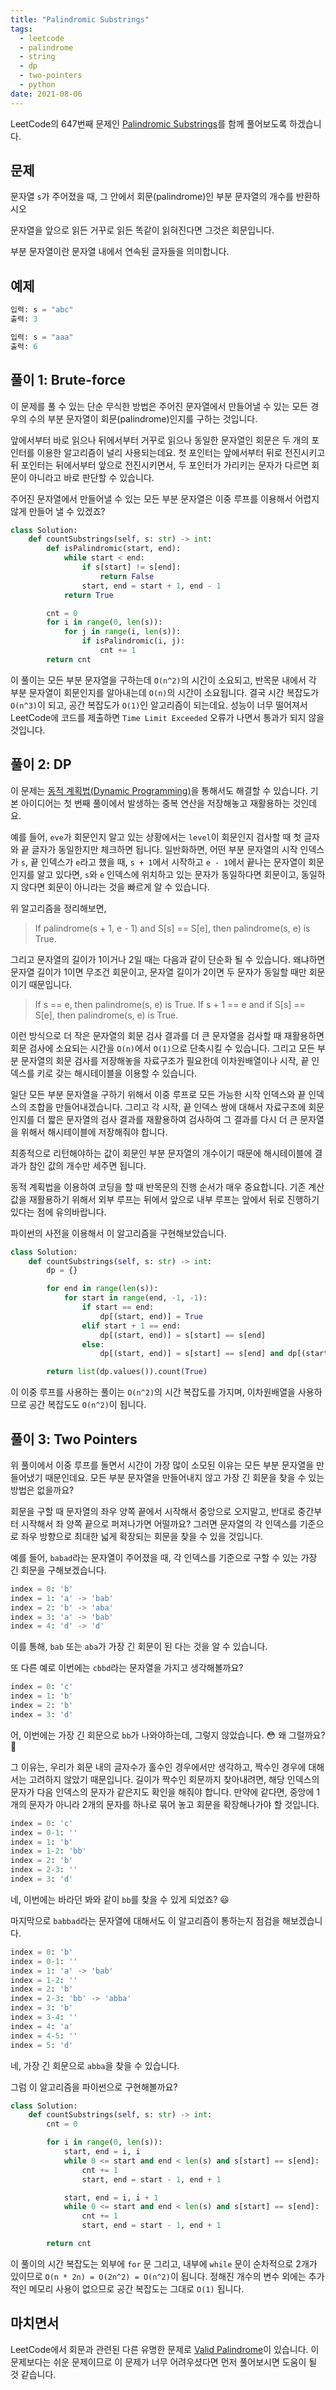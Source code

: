 ```yaml
---
title: "Palindromic Substrings"
tags:
  - leetcode
  - palindrome
  - string
  - dp
  - two-pointers
  - python
date: 2021-08-06
---
```


LeetCode의 647번째 문제인 [Palindromic Substrings](https://leetcode.com/problems/palindromic-substrings/)를 함께 풀어보도록 하겠습니다.

## 문제

문자열 `s`가 주어졌을 때, 그 안에서 회문(palindrome)인 부분 문자열의 개수를 반환하시오

문자열을 앞으로 읽든 거꾸로 읽든 똑같이 읽혀진다면 그것은 회문입니다.

부분 문자열이란 문자열 내에서 연속된 글자들을 의미합니다.

## 예제

```py
입력: s = "abc"
출력: 3
```

```py
입력: s = "aaa"
출력: 6
```

## 풀이 1: Brute-force

이 문제를 풀 수 있는 단순 무식한 방법은 주어진 문자열에서 만들어낼 수 있는 모든 경우의 수의 부분 문자열이 회문(palindrome)인지를 구하는 것입니다.

앞에서부터 바로 읽으나 뒤에서부터 거꾸로 읽으나 동일한 문자열인 회문은 두 개의 포인터를 이용한 알고리즘이 널리 사용되는데요.
첫 포인터는 앞에서부터 뒤로 전진시키고 뒤 포인터는 뒤에서부터 앞으로 전진시키면서, 두 포인터가 가리키는 문자가 다르면 회문이 아니라고 바로 판단할 수 있습니다.

주어진 문자열에서 만들어낼 수 있는 모든 부분 문자열은 이중 루프를 이용해서 어렵지 않게 만들어 낼 수 있겠죠?

```py
class Solution:
    def countSubstrings(self, s: str) -> int:
        def isPalindromic(start, end):
            while start < end:
                if s[start] != s[end]:
                    return False
                start, end = start + 1, end - 1
            return True

        cnt = 0
        for i in range(0, len(s)):
            for j in range(i, len(s)):
                if isPalindromic(i, j):
                    cnt += 1
        return cnt
```

이 풀이는 모든 부분 문자열을 구하는데 `O(n^2)`의 시간이 소요되고, 반목문 내에서 각 부분 문자열이 회문인지를 알아내는데 `O(n)`의 시간이 소요됩니다.
결국 시간 복잡도가 `O(n^3)`이 되고, 공간 복잡도가 `O(1)`인 알고리즘이 되는데요.
성능이 너무 떨어져서 LeetCode에 코드를 제출하면 `Time Limit Exceeded` 오류가 나면서 통과가 되지 않을 것입니다.

## 풀이 2: DP

이 문제는 [동적 계획법(Dynamic Programming)](/algorithms/dp/)을 통해서도 해결할 수 있습니다.
기본 아이디어는 첫 번째 풀이에서 발생하는 중복 연산을 저장해놓고 재활용하는 것인데요.

예를 들어, `eve`가 회문인지 알고 있는 상황에서는 `level`이 회문인지 검사할 때 첫 글자와 끝 글자가 동일한지만 체크하면 됩니다.
일반화하면, 어떤 부분 문자열의 시작 인덱스가 `s`, 끝 인덱스가 `e`라고 했을 때, `s + 1`에서 시작하고 `e - 1`에서 끝나는 문자열이 회문인지를 알고 있다면, `s`와 `e` 인덱스에 위치하고 있는 문자가 동일하다면 회문이고, 동일하지 않다면 회문이 아니라는 것을 빠르게 알 수 있습니다.

위 알고리즘을 정리해보면,

> If palindrome(s + 1, e - 1) and S[s] == S[e], then palindrome(s, e) is True.

그리고 문자열의 길이가 1이거나 2일 때는 다음과 같이 단순화 될 수 있습니다. 왜냐하면 문자열 길이가 1이면 무조건 회문이고, 문자열 길이가 2이면 두 문자가 동일할 때만 회문이기 때문입니다.

> If s == e, then palindrome(s, e) is True.
> If s + 1 == e and if S[s] == S[e], then palindrome(s, e) is True.

이런 방식으로 더 작은 문자열의 회문 검사 결과를 더 큰 문자열을 검사할 때 재활용하면 회문 검사에 소요되는 시간을 `O(n)`에서 `O(1)`으로 단축시킬 수 있습니다.
그리고 모든 부분 문자열의 회문 검사를 저장해놓을 자료구조가 필요한데 이차원배열이나 시작, 끝 인덱스를 키로 갖는 해시테이블을 이용할 수 있습니다.

일단 모든 부분 문자열을 구하기 위해서 이중 루프로 모든 가능한 시작 인덱스와 끝 인덱스의 조합을 만들어내겠습니다.
그리고 각 시작, 끝 인덱스 쌍에 대해서 자료구조에 회문인지를 더 짧은 문자열의 검사 결과를 재활용하여 검사하여 그 결과를 다시 더 큰 문자열을 위해서 해시테이블에 저장해줘야 합니다.

최종적으로 리턴해야하는 값이 회문인 부분 문자열의 개수이기 때문에 해시테이블에 결과가 참인 값의 개수만 세주면 됩니다.

동적 계획법을 이용하여 코딩을 할 때 반목문의 진행 순서가 매우 중요합니다.
기존 계산 값을 재활용하기 위해서 외부 루프는 뒤에서 앞으로 내부 루프는 앞에서 뒤로 진행하기 있다는 점에 유의바랍니다.

파이썬의 사전을 이용해서 이 알고리즘을 구현해보았습니다.

```py
class Solution:
    def countSubstrings(self, s: str) -> int:
        dp = {}

        for end in range(len(s)):
            for start in range(end, -1, -1):
                if start == end:
                    dp[(start, end)] = True
                elif start + 1 == end:
                    dp[(start, end)] = s[start] == s[end]
                else:
                    dp[(start, end)] = s[start] == s[end] and dp[(start + 1, end - 1)]

        return list(dp.values()).count(True)
```

이 이중 루프를 사용하는 풀이는 `O(n^2)`의 시간 복잡도를 가지며, 이차원배열을 사용하므로 공간 복잡도도 `O(n^2)`이 됩니다.

## 풀이 3: Two Pointers

위 풀이에서 이중 루프를 돌면서 시간이 가장 많이 소모된 이유는 모든 부분 문자열을 만들어냈기 때문인데요.
모든 부분 문자열을 만들어내지 않고 가장 긴 회문을 찾을 수 있는 방법은 없을까요?

회문을 구할 때 문자열의 좌우 양쪽 끝에서 시작해서 중앙으로 오지말고, 반대로 중간부터 시작해서 좌 양쪽 끝으로 퍼져나가면 어떨까요?
그러면 문자열의 각 인덱스를 기준으로 좌우 방향으로 최대한 넓게 확장되는 회문을 찾을 수 있을 것입니다.

예를 들어, `babad`라는 문자열이 주어졌을 때, 각 인덱스를 기준으로 구할 수 있는 가장 긴 회문을 구해보겠습니다.

```py
index = 0: 'b'
index = 1: 'a' -> 'bab'
index = 2: 'b' -> 'aba'
index = 3: 'a' -> 'bab'
index = 4: 'd' -> 'd'
```

이를 통해, `bab` 또는 `aba`가 가장 긴 회문이 된 다는 것을 알 수 있습니다.

또 다른 예로 이번에는 `cbbd`라는 문자열을 가지고 생각해볼까요?

```py
index = 0: 'c'
index = 1: 'b'
index = 2: 'b'
index = 3: 'd'
```

어, 이번에는 가장 긴 회문으로 `bb`가 나와야하는데, 그렇지 않았습니다. 😳
왜 그럴까요? 🤔

그 이유는, 우리가 회문 내의 글자수가 홀수인 경우에서만 생각하고, 짝수인 경우에 대해서는 고려하지 않았기 때문입니다.
길이가 짝수인 회문까지 찾아내려면, 해당 인덱스의 문자가 다음 인덱스의 문자가 같은지도 확인을 해줘야 합니다.
만약에 같다면, 중앙에 1개의 문자가 아니라 2개의 문자를 하나로 묶어 놓고 회문을 확장해나가야 할 것입니다.

```py
index = 0: 'c'
index = 0-1: ''
index = 1: 'b'
index = 1-2: 'bb'
index = 2: 'b'
index = 2-3: ''
index = 3: 'd'
```

네, 이번에는 바라던 봐와 같이 `bb`를 찾을 수 있게 되었죠? 😃

마지막으로 `babbad`라는 문자열에 대해서도 이 알고리즘이 통하는지 점검을 해보겠습니다.

```py
index = 0: 'b'
index = 0-1: ''
index = 1: 'a' -> 'bab'
index = 1-2: ''
index = 2: 'b'
index = 2-3: 'bb' -> 'abba'
index = 3: 'b'
index = 3-4: ''
index = 4: 'a'
index = 4-5: ''
index = 5: 'd'
```

네, 가장 긴 회문으로 `abba`을 찾을 수 있습니다.

그럼 이 알고리즘을 파이썬으로 구현해볼까요?

```py
class Solution:
    def countSubstrings(self, s: str) -> int:
        cnt = 0

        for i in range(0, len(s)):
            start, end = i, i
            while 0 <= start and end < len(s) and s[start] == s[end]:
                cnt += 1
                start, end = start - 1, end + 1

            start, end = i, i + 1
            while 0 <= start and end < len(s) and s[start] == s[end]:
                cnt += 1
                start, end = start - 1, end + 1

        return cnt
```

이 풀이의 시간 복잡도는 외부에 `for` 문 그리고, 내부에 `while` 문이 순차적으로 2개가 있이므로 `O(n * 2n) = O(2n^2) = O(n^2)`이 됩니다.
정해진 개수의 변수 외에는 추가적인 메모리 사용이 없으므로 공간 복잡도는 그대로 `O(1)` 됩니다.

## 마치면서

LeetCode에서 회문과 관련된 다른 유명한 문제로 [Valid Palindrome](/problems/valid-palindrome/)이 있습니다.
이 문제보다는 쉬운 문제이므로 이 문제가 너무 어려우셨다면 먼저 풀어보시면 도움이 될 것 같습니다.
